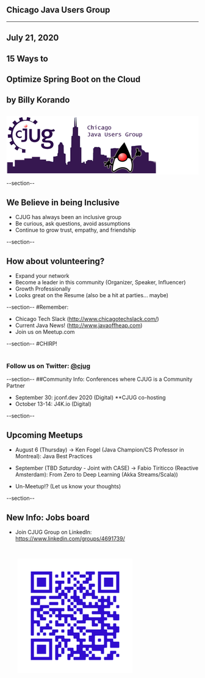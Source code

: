 ## Chicago Java Users Group
---

## July 21, 2020
## 15 Ways to 
## Optimize Spring Boot on the Cloud
## by Billy Korando
<div style="background-color: white; margin-top: 30px;">
	<img src="images/cjug.gif" style="border: none; box-shadow: none;"/>
</div>

 
--section--
## We Believe in being Inclusive
 * CJUG has always been an inclusive group
 * Be curious, ask questions, avoid assumptions
 * Continue to grow trust, empathy, and friendship

--section--
## How about volunteering?
 * Expand your network
 * Become a leader in this community (Organizer, Speaker, Influencer)
 * Growth Professionally
 * Looks great on the Resume (also be a hit at parties... maybe)

--section--
#Remember:
 * Chicago Tech Slack (http://www.chicagotechslack.com/)
 * Current Java News! (http://www.javaoffheap.com)
 * Join us on Meetup.com

--section--
#CHIRP!
<br/><br/>
### Follow us on Twitter: <u>@cjug</u>

--section--
##Community Info: Conferences where CJUG is a Community Partner
* September 30:  jconf.dev 2020 (Digital) **CJUG co-hosting
* October 13-14: J4K.io (Digital)

--section--

## Upcoming Meetups 
* August 6 (Thursday) -> Ken Fogel (Java Champion/CS Professor in Montreal): Java Best Practices
* September (TBD *Saturday* - Joint with CASE) -> Fabio Tiriticco (Reactive Amsterdam): From Zero to Deep Learning (Akka Streams/Scala))

* Un-Meetup!?  (Let us know your thoughts)

--section--

## New Info: Jobs board

* Join CJUG Group on LinkedIn:  
  https://www.linkedin.com/groups/4691739/

<img src="images/cjug-linkedinGroup-qrcode.png" style="border:none; box-shadow:none; margin: 30px; background:white;"/>
